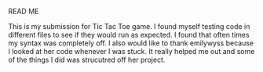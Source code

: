 READ ME

This is my submission for Tic Tac Toe game. I found myself testing code in different files to see if they would run as expected. I found that often times my syntax was completely off. I also would like to thank emilywyss because I looked at her code whenever I was stuck. It really helped me out and some of the things I did was strucutred off her project. 